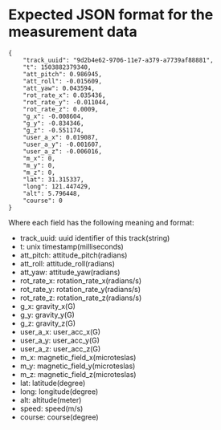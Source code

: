 # Expected JSON format for the measurement data

```
{
    "track_uuid": "9d2b4e62-9706-11e7-a379-a7739af88881",
    "t": 1503882379340,
    "att_pitch": 0.986945,
    "att_roll": -0.015609,
    "att_yaw": 0.043594,
    "rot_rate_x": 0.035436,
    "rot_rate_y": -0.011044,
    "rot_rate_z": 0.0009,
    "g_x": -0.008604,
    "g_y": -0.834346,
    "g_z": -0.551174,
    "user_a_x": 0.019087,
    "user_a_y": -0.001607,
    "user_a_z": -0.006016,
    "m_x": 0,
    "m_y": 0,
    "m_z": 0,
    "lat": 31.315337,
    "long": 121.447429,
    "alt": 5.796448,
    "course": 0
}
```

Where each field has the following meaning and format:

- track_uuid: uuid identifier of this track(string)
- t: unix timestamp(milliseconds)
- att_pitch: attitude_pitch(radians)
- att_roll: attitude_roll(radians)
- att_yaw: attitude_yaw(radians)
- rot_rate_x: rotation_rate_x(radians/s)
- rot_rate_y: rotation_rate_y(radians/s)
- rot_rate_z: rotation_rate_z(radians/s)
- g_x: gravity_x(G)
- g_y: gravity_y(G)
- g_z: gravity_z(G)
- user_a_x: user_acc_x(G)
- user_a_y: user_acc_y(G)
- user_a_z: user_acc_z(G)
- m_x: magnetic_field_x(microteslas)
- m_y: magnetic_field_y(microteslas)
- m_z: magnetic_field_z(microteslas)
- lat: latitude(degree)
- long: longitude(degree)
- alt: altitude(meter)
- speed: speed(m/s)
- course: course(degree)